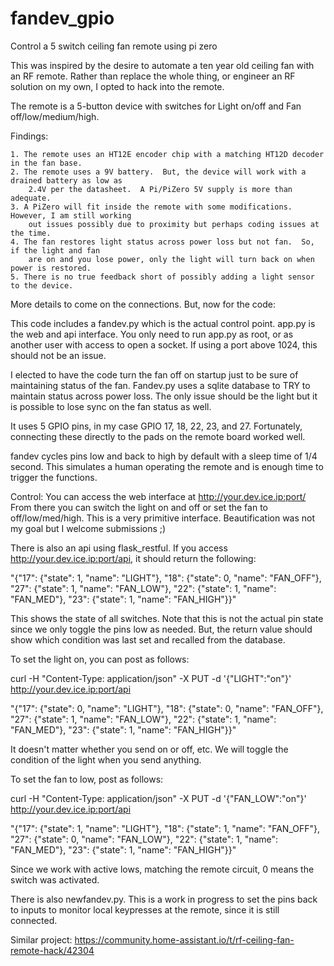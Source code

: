 # fandev_gpio
Control a 5 switch ceiling fan remote using pi zero

This was inspired by the desire to automate a ten year old ceiling fan with an RF remote.  Rather than replace the whole thing, or engineer an RF solution on my own, I opted to hack into the remote.

The remote is a 5-button device with switches for Light on/off and Fan off/low/medium/high.

Findings:
```
1. The remote uses an HT12E encoder chip with a matching HT12D decoder in the fan base.
2. The remote uses a 9V battery.  But, the device will work with a drained battery as low as
	2.4V per the datasheet.  A Pi/PiZero 5V supply is more than adequate.
3. A PiZero will fit inside the remote with some modifications.  However, I am still working
	out issues possibly due to proximity but perhaps coding issues at the time.
4. The fan restores light status across power loss but not fan.  So, if the light and fan
	are on and you lose power, only the light will turn back on when power is restored.
5. There is no true feedback short of possibly adding a light sensor to the device.
```

More details to come on the connections.  But, now for the code:

This code includes a fandev.py which is the actual control point.  app.py is the web and api interface.  You only need to run app.py as root, or as another user with access to open a socket.  If using a port above 1024, this should not be an issue.

I elected to have the code turn the fan off on startup just to be sure of maintaining status of the fan.
Fandev.py uses a sqlite database to TRY to maintain status across power loss.  The only issue should be the light but it is possible to lose sync on the fan status as well.

It uses 5 GPIO pins, in my case GPIO 17, 18, 22, 23, and 27.  Fortunately, connecting these directly to the pads on the remote board worked well.

fandev cycles pins low and back to high by default with a sleep time of 1/4 second.  This simulates a human operating the remote and is enough time to trigger the functions.

Control:
You can access the web interface at http://your.dev.ice.ip:port/
From there you can switch the light on and off or set the fan to off/low/med/high.
This is a very primitive interface.  Beautification was not my goal but I welcome submissions ;)

There is also an api using flask_restful.  If you access http://your.dev.ice.ip:port/api, it should return the following:

"{"17": {"state": 1, "name": "LIGHT"}, "18": {"state": 0, "name": "FAN_OFF"}, "27": {"state": 1, "name": "FAN_LOW"}, "22": {"state": 1, "name": "FAN_MED"}, "23": {"state": 1, "name": "FAN_HIGH"}}"

This shows the state of all switches.  Note that this is not the actual pin state since we only toggle the pins low as needed.  But, the return value should show which condition was last set and recalled from the database.

To set the light on, you can post as follows:

curl -H "Content-Type: application/json" -X PUT -d '{"LIGHT":"on"}' http://your.dev.ice.ip:port/api

"{"17": {"state": 0, "name": "LIGHT"}, "18": {"state": 0, "name": "FAN_OFF"}, "27": {"state": 1, "name": "FAN_LOW"}, "22": {"state": 1, "name": "FAN_MED"}, "23": {"state": 1, "name": "FAN_HIGH"}}"

It doesn't matter whether you send on or off, etc.  We will toggle the condition of the light when you send anything.

To set the fan to low, post as follows:

curl -H "Content-Type: application/json" -X PUT -d '{"FAN_LOW":"on"}' http://your.dev.ice.ip:port/api

"{"17": {"state": 1, "name": "LIGHT"}, "18": {"state": 1, "name": "FAN_OFF"}, "27": {"state": 0, "name": "FAN_LOW"}, "22": {"state": 1, "name": "FAN_MED"}, "23": {"state": 1, "name": "FAN_HIGH"}}"

Since we work with active lows, matching the remote circuit, 0 means the switch was activated.


There is also newfandev.py.  This is a work in progress to set the pins back to inputs to monitor
local keypresses at the remote, since it is still connected.

Similar project:
https://community.home-assistant.io/t/rf-ceiling-fan-remote-hack/42304
